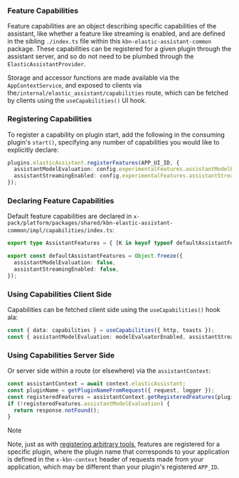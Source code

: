### Feature Capabilities

Feature capabilities are an object describing specific capabilities of the assistant, like whether a feature like streaming is enabled, and are defined in the sibling `./index.ts` file within this `kbn-elastic-assistant-common` package. These capabilities can be registered for a given plugin through the assistant server, and so do not need to be plumbed through the `ElasticAssistantProvider`.

Storage and accessor functions are made available via the `AppContextService`, and exposed to clients via the`/internal/elastic_assistant/capabilities` route, which can be fetched by clients using the `useCapabilities()` UI hook.

### Registering Capabilities

To register a capability on plugin start, add the following in the consuming plugin's `start()`, specifying any number of capabilities you would like to explicitly declare:

```ts
plugins.elasticAssistant.registerFeatures(APP_UI_ID, {
  assistantModelEvaluation: config.experimentalFeatures.assistantModelEvaluation,
  assistantStreamingEnabled: config.experimentalFeatures.assistantStreamingEnabled,
});
```

### Declaring Feature Capabilities
Default feature capabilities are declared in `x-pack/platform/packages/shared/kbn-elastic-assistant-common/impl/capabilities/index.ts`:

```ts
export type AssistantFeatures = { [K in keyof typeof defaultAssistantFeatures]: boolean };

export const defaultAssistantFeatures = Object.freeze({
  assistantModelEvaluation: false,
  assistantStreamingEnabled: false,
});
```

### Using Capabilities Client Side
Capabilities can be fetched client side using the `useCapabilities()` hook ala:

```ts
const { data: capabilities } = useCapabilities({ http, toasts });
const { assistantModelEvaluation: modelEvaluatorEnabled, assistantStreamingEnabled } = capabilities ?? defaultAssistantFeatures;
```

### Using Capabilities Server Side
Or server side within a route (or elsewhere) via the `assistantContext`:

```ts
const assistantContext = await context.elasticAssistant;
const pluginName = getPluginNameFromRequest({ request, logger });
const registeredFeatures = assistantContext.getRegisteredFeatures(pluginName);
if (!registeredFeatures.assistantModelEvaluation) {
  return response.notFound();
}
```

> [!NOTE]
> Note, just as with [registering arbitrary tools](https://github.com/elastic/kibana/pull/172234), features are registered for a specific plugin, where the plugin name that corresponds to your application is defined in the `x-kbn-context` header of requests made from your application, which may be different than your plugin's registered `APP_ID`.
